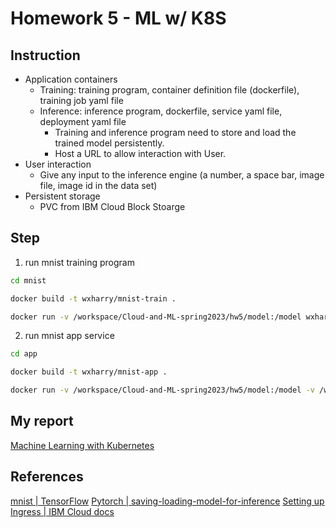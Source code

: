 # Homework 5 - ML w/ K8S

## Instruction
* Application containers
  * Training: training program, container definition file (dockerfile), training job yaml file
  * Inference: inference program, dockerfile, service yaml file, deployment yaml file
    * Training and inference program need to store and load the trained model
    persistently.
    * Host a URL to allow interaction with User.
* User interaction
  * Give any input to the inference engine (a number, a space bar, image file, image id in
the data set)
* Persistent storage
  * PVC from IBM Cloud Block Stoarge

## Step
1. run mnist training program

``` bash
cd mnist

docker build -t wxharry/mnist-train .

docker run -v /workspace/Cloud-and-ML-spring2023/hw5/model:/model wxharry/mnist-train python main.py --epochs=2 --save-model
```

2. run mnist app service

``` bash
cd app

docker build -t wxharry/mnist-app .

docker run -v /workspace/Cloud-and-ML-spring2023/hw5/model:/model -v /workspace/Cloud-and-ML-spring2023/hw5/app:/app -p 8080:5000 wxharry/mnist-app
```


## My report
[Machine Learning with Kubernetes](https://docs.google.com/document/d/1oeruiQitNUhe6qJCOL0sFITZT4slLYrfsggDgEF94PY/edit#)

## References
[mnist | TensorFlow](https://www.tensorflow.org/datasets/catalog/mnist)
[Pytorch | saving-loading-model-for-inference](https://pytorch.org/tutorials/beginner/saving_loading_models.html#saving-loading-model-for-inference)
[Setting up Ingress | IBM Cloud docs](https://cloud.ibm.com/docs/containers?topic=containers-managed-ingress-setup)